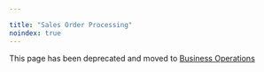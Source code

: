 ```yaml
---

title: "Sales Order Processing"
noindex: true
---
```








This page has been deprecated and moved to [Business Operations](https://about.gitlab.com/handbook/sales/field-operations/order-processing/)
